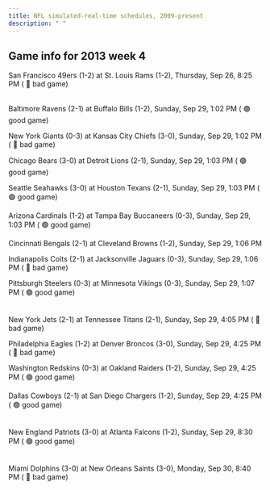 ```yaml
---
title: NFL simulated-real-time schedules, 2009-present
description: " "
---
```


## Game info for 2013 week 4
San Francisco 49ers (1-2) at St. Louis Rams (1-2), Thursday, Sep 26, 8:25 PM (	:red_circle: bad game)

<br/>Baltimore Ravens (2-1) at Buffalo Bills (1-2), Sunday, Sep 29, 1:02 PM (	:green_circle: good game)

New York Giants (0-3) at Kansas City Chiefs (3-0), Sunday, Sep 29, 1:02 PM (	:red_circle: bad game)

Chicago Bears (3-0) at Detroit Lions (2-1), Sunday, Sep 29, 1:03 PM (	:green_circle: good game)

Seattle Seahawks (3-0) at Houston Texans (2-1), Sunday, Sep 29, 1:03 PM (	:green_circle: good game)

Arizona Cardinals (1-2) at Tampa Bay Buccaneers (0-3), Sunday, Sep 29, 1:03 PM (	:green_circle: good game)

Cincinnati Bengals (2-1) at Cleveland Browns (1-2), Sunday, Sep 29, 1:06 PM

Indianapolis Colts (2-1) at Jacksonville Jaguars (0-3), Sunday, Sep 29, 1:06 PM (	:red_circle: bad game)

Pittsburgh Steelers (0-3) at Minnesota Vikings (0-3), Sunday, Sep 29, 1:07 PM (	:green_circle: good game)

<br/>New York Jets (2-1) at Tennessee Titans (2-1), Sunday, Sep 29, 4:05 PM (	:red_circle: bad game)

Philadelphia Eagles (1-2) at Denver Broncos (3-0), Sunday, Sep 29, 4:25 PM (	:red_circle: bad game)

Washington Redskins (0-3) at Oakland Raiders (1-2), Sunday, Sep 29, 4:25 PM (	:green_circle: good game)

Dallas Cowboys (2-1) at San Diego Chargers (1-2), Sunday, Sep 29, 4:25 PM (	:green_circle: good game)

<br/>New England Patriots (3-0) at Atlanta Falcons (1-2), Sunday, Sep 29, 8:30 PM (	:green_circle: good game)

<br/>Miami Dolphins (3-0) at New Orleans Saints (3-0), Monday, Sep 30, 8:40 PM (	:red_circle: bad game)

